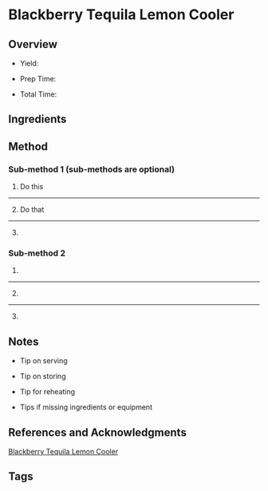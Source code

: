 # Blackberry Tequila Lemon Cooler

## Overview

- Yield:

- Prep Time:

- Total Time:

## Ingredients



## Method

### Sub-method 1 (sub-methods are optional)

1. Do this
---
2. Do that
---
3.

### Sub-method 2

1.
---
2.
---
3.

## Notes

- Tip on serving

- Tip on storing

- Tip for reheating

- Tips if missing ingredients or equipment

## References and Acknowledgments

[Blackberry Tequila Lemon Cooler](https://www.halfbakedharvest.com/blackberry-tequila-lemon-cooler/#bo-recipe)

## Tags


